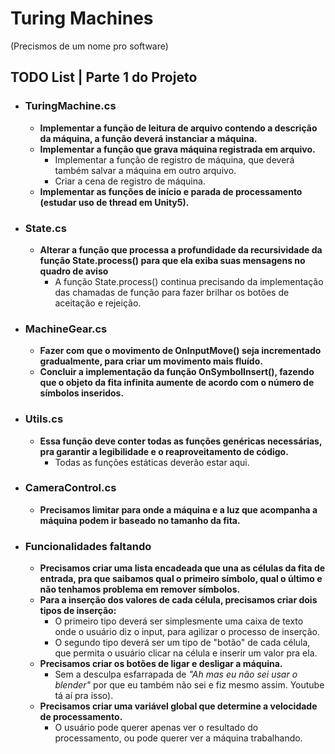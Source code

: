 ﻿
# Turing Machines 

(Precismos de um nome pro software)

## TODO List | Parte 1 do Projeto
- ### TuringMachine.cs
	- **Implementar a função de leitura de arquivo contendo a descrição da máquina, a função deverá instanciar a máquina.**
	- **Implementar a função que grava máquina registrada em arquivo.**
		- Implementar a função de registro de máquina, que deverá também salvar a máquina em outro arquivo. 
		- Criar a cena de registro de máquina.
	- **Implementar as funções de início e parada de processamento (estudar uso de thread em Unity5).**
- ### State.cs
	- **Alterar a função que processa a profundidade da recursividade da função State.process() para que ela exiba suas mensagens no quadro de aviso**
		- A função State.process() continua precisando da implementação das chamadas de função para fazer brilhar os botões de aceitação e rejeição. 
- ### MachineGear.cs
	- **Fazer com que o movimento de OnInputMove() seja incrementado gradualmente, para criar um movimento mais fluído.**
	- **Concluir a implementação da função OnSymbolInsert(), fazendo que o objeto da fita infinita aumente de acordo com o número de símbolos inseridos.**
- ### Utils.cs
	- **Essa função deve conter todas as funções genéricas necessárias, pra garantir a legibilidade e o reaproveitamento de código.**
		- Todas as funções estáticas deverão estar aqui.
- ### CameraControl.cs
	- **Precisamos limitar para onde a máquina e a luz que acompanha a máquina podem ir baseado no tamanho da fita.**
- ### Funcionalidades faltando
	- **Precisamos criar uma lista encadeada que una as células da fita de entrada, pra que saibamos qual o primeiro símbolo, qual o último e não tenhamos problema em remover símbolos.**
	- **Para a inserção dos valores de cada célula, precisamos criar dois tipos de inserção:**
		- O primeiro tipo deverá ser simplesmente uma caixa de texto onde o usuário diz o input, para agilizar o processo de inserção.
		- O segundo tipo deverá ser um tipo de "botão" de cada célula, que permita o usuário clicar na célula e inserir um valor pra ela.
	- **Precisamos criar os botões de ligar e desligar a máquina.**
		-  Sem a desculpa esfarrapada de *"Ah mas eu não sei usar o blender"* por que eu também não sei e fiz mesmo assim. Youtube tá aí pra isso).
	- **Precisamos criar uma variável global que determine a velocidade de processamento.**
		-  O usuário pode querer apenas ver o resultado do processamento, ou pode querer ver a máquina trabalhando.